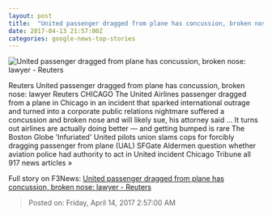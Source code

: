 ```yaml
---
layout: post
title:  "United passenger dragged from plane has concussion, broken nose: lawyer - Reuters"
date: 2017-04-13 21:57:00Z
categories: google-news-top-stories
---
```


![United passenger dragged from plane has concussion, broken nose: lawyer - Reuters](http://s2.reutersmedia.net/resources/r/?m=02&d=20170413&t=2&i=1180581319&w=&fh=545px&fw=&ll=&pl=&sq=&r=LYNXMPED3C1BH)

Reuters United passenger dragged from plane has concussion, broken nose: lawyer Reuters CHICAGO The United Airlines passenger dragged from a plane in Chicago in an incident that sparked international outrage and turned into a corporate public relations nightmare suffered a concussion and broken nose and will likely sue, his attorney said ... It turns out airlines are actually doing better — and getting bumped is rare The Boston Globe 'Infuriated' United pilots union slams cops for forcibly dragging passenger from plane (UAL) SFGate Aldermen question whether aviation police had authority to act in United incident Chicago Tribune all 917 news articles »


Full story on F3News: [United passenger dragged from plane has concussion, broken nose: lawyer - Reuters](http://www.f3nws.com/n/avg4RC)

> Posted on: Friday, April 14, 2017 2:57:00 AM
